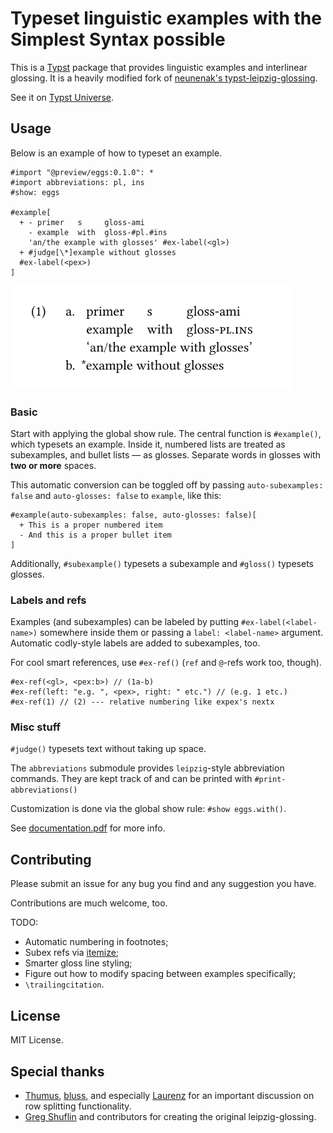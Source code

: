 # Typeset linguistic examples with the Simplest Syntax possible

This is a [Typst](https://github.com/typst/typst) package that provides linguistic examples and interlinear glossing. It is a heavily modified fork of [neunenak's typst-leipzig-glossing](https://github.com/neunenak/typst-leipzig-glossing).

See it on [Typst Universe](https://typst.app/universe/package/eggs).

## Usage

Below is an example of how to typeset an example.

```typst
#import "@preview/eggs:0.1.0": *
#import abbreviations: pl, ins
#show: eggs

#example[
  + - primer   s     gloss-ami
    - example  with  gloss-#pl.#ins
    'an/the example with glosses' #ex-label(<gl>)
  + #judge[\*]example without glosses
  #ex-label(<pex>)
]
```

<img src="https://github.com/retroflexivity/typst-eggs/blob/main/assets/example.svg" alt="an example with subexamples and glosses" width="450"/>

### Basic

Start with applying the global show rule. The central function is `#example()`, which typesets an example. Inside it, numbered lists are treated as subexamples, and bullet lists — as glosses. Separate words in glosses with **two or more** spaces.

This automatic conversion can be toggled off by passing `auto-subexamples: false` and `auto-glosses: false` to `example`, like this:

```typst
#example(auto-subexamples: false, auto-glosses: false)[
  + This is a proper numbered item
  - And this is a proper bullet item
]
```

Additionally, `#subexample()` typesets a subexample and `#gloss()` typesets glosses.

### Labels and refs

Examples (and subexamples) can be labeled by putting `#ex-label(<label-name>)` somewhere inside them or passing a `label: <label-name>` argument. Automatic codly-style labels are added to subexamples, too.

For cool smart references, use `#ex-ref()` (`ref` and `@`-refs work too, though).

```typst
#ex-ref(<gl>, <pex:b>) // (1a-b)
#ex-ref(left: "e.g. ", <pex>, right: " etc.") // (e.g. 1 etc.)
#ex-ref(1) // (2) --- relative numbering like expex's nextx
```

### Misc stuff

`#judge()` typesets text without taking up space.

The `abbreviations` submodule provides `leipzig`-style abbreviation commands. They are kept track of and can be printed with `#print-abbreviations()`

Customization is done via the global show rule: `#show eggs.with()`.

See [documentation.pdf](https://github.com/retroflexivity/typst-eggs/blob/main/documentation.pdf) for more info.

## Contributing

Please submit an issue for any bug you find and any suggestion you have.

Contributions are much welcome, too.

TODO:
- Automatic numbering in footnotes;
- Subex refs via [itemize](https://github.com/tianyi-smile/itemize);
- Smarter gloss line styling;
- Figure out how to modify spacing between examples specifically;
- `\trailingcitation`.

## License

MIT License.

## Special thanks

- [Thumus](https://github.com/Thumuss), [bluss](https://github.com/bluss), and especially [Laurenz](https://github.com/laurmaedje) for an important discussion on row splitting functionality.
- [Greg Shuflin](https://github.com/neunenak) and contributors for creating the original leipzig-glossing.
